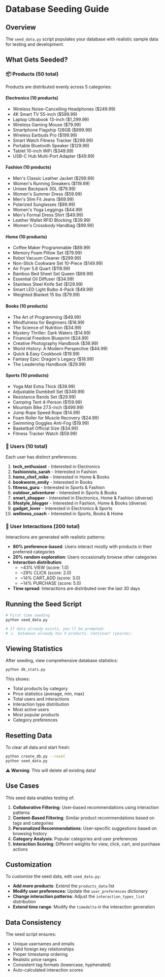 # Database Seeding Guide

## Overview

The `seed_data.py` script populates your database with realistic sample data for testing and development.

## What Gets Seeded?

### 📦 Products (50 total)

Products are distributed evenly across 5 categories:

#### Electronics (10 products)
- Wireless Noise-Cancelling Headphones ($249.99)
- 4K Smart TV 55-inch ($599.99)
- Laptop Ultrabook 13-inch ($1,299.99)
- Wireless Gaming Mouse ($79.99)
- Smartphone Flagship 128GB ($899.99)
- Wireless Earbuds Pro ($199.99)
- Smart Watch Fitness Tracker ($299.99)
- Portable Bluetooth Speaker ($129.99)
- Tablet 10-inch WiFi ($349.99)
- USB-C Hub Multi-Port Adapter ($49.99)

#### Fashion (10 products)
- Men's Classic Leather Jacket ($299.99)
- Women's Running Sneakers ($119.99)
- Unisex Backpack 30L ($79.99)
- Women's Summer Dress ($59.99)
- Men's Slim Fit Jeans ($69.99)
- Polarized Sunglasses ($89.99)
- Women's Yoga Leggings ($44.99)
- Men's Formal Dress Shirt ($49.99)
- Leather Wallet RFID Blocking ($39.99)
- Women's Crossbody Handbag ($99.99)

#### Home (10 products)
- Coffee Maker Programmable ($89.99)
- Memory Foam Pillow Set ($79.99)
- Robot Vacuum Cleaner ($299.99)
- Non-Stick Cookware Set 10-Piece ($149.99)
- Air Fryer 5.8 Quart ($119.99)
- Bamboo Bed Sheet Set Queen ($89.99)
- Essential Oil Diffuser ($34.99)
- Stainless Steel Knife Set ($129.99)
- Smart LED Light Bulbs 4-Pack ($49.99)
- Weighted Blanket 15 lbs ($79.99)

#### Books (10 products)
- The Art of Programming ($49.99)
- Mindfulness for Beginners ($16.99)
- The Science of Nutrition ($34.99)
- Mystery Thriller: Dark Waters ($14.99)
- Financial Freedom Blueprint ($24.99)
- Creative Photography Handbook ($39.99)
- World History: A Modern Perspective ($44.99)
- Quick & Easy Cookbook ($19.99)
- Fantasy Epic: Dragon's Legacy ($18.99)
- The Leadership Handbook ($29.99)

#### Sports (10 products)
- Yoga Mat Extra Thick ($39.99)
- Adjustable Dumbbell Set ($349.99)
- Resistance Bands Set ($29.99)
- Camping Tent 4-Person ($159.99)
- Mountain Bike 27.5-inch ($499.99)
- Jump Rope Speed Rope ($14.99)
- Foam Roller for Muscle Recovery ($24.99)
- Swimming Goggles Anti-Fog ($19.99)
- Basketball Official Size ($34.99)
- Fitness Tracker Watch ($59.99)

### 👥 Users (10 total)

Each user has distinct preferences:

1. **tech_enthusiast** - Interested in Electronics
2. **fashionista_sarah** - Interested in Fashion
3. **home_chef_mike** - Interested in Home & Books
4. **bookworm_emily** - Interested in Books
5. **fitness_guru** - Interested in Sports & Fashion
6. **outdoor_adventurer** - Interested in Sports & Books
7. **smart_shopper** - Interested in Electronics, Home & Fashion (diverse)
8. **lifestyle_blogger** - Interested in Fashion, Home & Books (diverse)
9. **gadget_lover** - Interested in Electronics & Sports
10. **wellness_coach** - Interested in Sports, Books & Home

### 🔄 User Interactions (200 total)

Interactions are generated with realistic patterns:

- **80% preference-based**: Users interact mostly with products in their preferred categories
- **20% random exploration**: Users occasionally browse other categories
- **Interaction distribution**:
  - ~43% VIEW (score: 1.0)
  - ~29% CLICK (score: 2.0)
  - ~14% CART_ADD (score: 3.0)
  - ~14% PURCHASE (score: 5.0)
- **Time spread**: Interactions are distributed over the last 30 days

## Running the Seed Script

```bash
# First time seeding
python seed_data.py

# If data already exists, you'll be prompted:
# ⚠️  Database already has X products. Continue? (yes/no):
```

## Viewing Statistics

After seeding, view comprehensive database statistics:

```bash
python db_stats.py
```

This shows:
- Total products by category
- Price statistics (average, min, max)
- Total users and interactions
- Interaction type distribution
- Most active users
- Most popular products
- Category preferences

## Resetting Data

To clear all data and start fresh:

```bash
python create_db.py --reset
python seed_data.py
```

⚠️ **Warning**: This will delete all existing data!

## Use Cases

This seed data enables testing of:

1. **Collaborative Filtering**: User-based recommendations using interaction patterns
2. **Content-Based Filtering**: Similar product recommendations based on tags and categories
3. **Personalized Recommendations**: User-specific suggestions based on browsing history
4. **Category Analysis**: Popular categories and user preferences
5. **Interaction Scoring**: Different weights for view, click, cart, and purchase actions

## Customization

To customize the seed data, edit `seed_data.py`:

- **Add more products**: Extend the `products_data` list
- **Modify user preferences**: Update the `user_preferences` dictionary
- **Change interaction patterns**: Adjust the `interaction_types_list` distribution
- **Extend time range**: Modify the `timedelta` in the interaction generation

## Data Consistency

The seed script ensures:
- Unique usernames and emails
- Valid foreign key relationships
- Proper timestamp ordering
- Realistic price ranges
- Consistent tag formats (lowercase, hyphenated)
- Auto-calculated interaction scores

